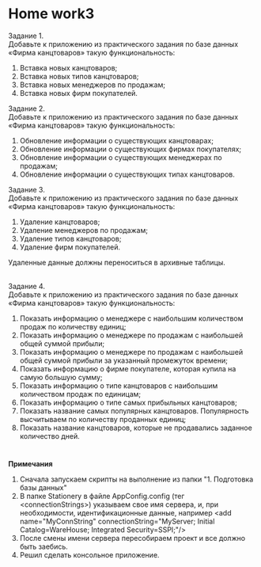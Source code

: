 # <b>Home work3</b>

Задание 1.<br>
Добавьте к приложению из практического задания по базе данных «Фирма канцтоваров» такую функциональность:
<ol>
<li>Вставка новых канцтоваров;</li>
<li>Вставка новых типов канцтоваров;</li>
<li>Вставка новых менеджеров по продажам;</li>
<li>Вставка новых фирм покупателей.</li>
</ol>

Задание 2.<br>
Добавьте к приложению из практического задания по базе данных «Фирма канцтоваров» такую функциональность:
<ol>
<li>Обновление информации о существующих канцтоварах;</li>
<li>Обновление информации о существующих фирмах покупателях;</li>
<li>Обновление информации о существующих менеджерах по продажам;</li>
<li>Обновление информации о существующих типах канцтоваров.</li>
</ol>

Задание 3.<br>
Добавьте к приложению из практического задания по базе данных «Фирма канцтоваров» такую функциональность:
<ol>
<li>Удаление канцтоваров;</li>
<li>Удаление менеджеров по продажам;</li>
<li>Удаление типов канцтоваров;</li>
<li>Удаление фирм покупателей.</li>
</ol>
Удаленные данные должны переноситься в архивные таблицы.<br>

<br>Задание 4.<br>
Добавьте к приложению из практического задания по базе данных «Фирма канцтоваров» такую функциональность:
<ol>
<li>Показать информацию о менеджере с наибольшим количеством продаж по количеству единиц;</li>
<li>Показать информацию о менеджере по продажам с наибольшей общей суммой прибыли;</li>
<li>Показать информацию о менеджере по продажам с наибольшей общей суммой прибыли за указанный промежуток времени;</li>
<li>Показать информацию о фирме покупателе, которая купила на самую большую сумму;</li>
<li>Показать информацию о типе канцтоваров с наибольшим количеством продаж по единицам;</li>
<li>Показать информацию о типе самых прибыльных канцтоваров;</li>
<li>Показать название самых популярных канцтоваров. Популярность высчитываем по количеству проданных единиц;</li>
<li>Показать название канцтоваров, которые не продавались заданное количество дней.</li>
</ol>

#

<b>Примечания</b>
<ol>
<li>Сначала запускаем скрипты на выполнение из папки "1. Подготовка базы данных"</li>
<li>В папке Stationery в файле AppConfig.config (тег &lt;connectionStrings&gt;) указываем свое имя сервера, и, при необходимости, идентификационные данные, например &lt;add name="MyConnString" connectionString="MyServer; Initial Catalog=WareHouse; Integrated Security=SSPI;"/&gt;</li>
<li>После смены имени сервера пересобираем проект и все должно быть заебись.</li>
<li>Решил сделать консольное приложение.</li>
</ol>
